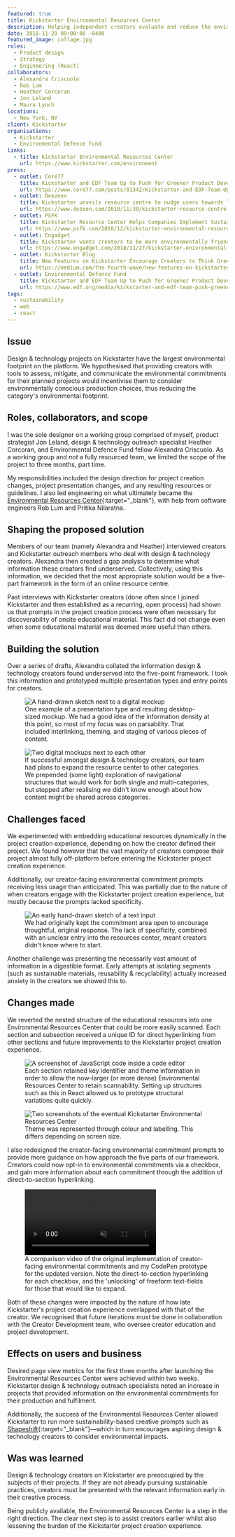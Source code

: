 ```yaml
---
featured: true
title: Kickstarter Environmental Resources Center
description: Helping independent creators evaluate and reduce the environmental impact of their products.
date: 2018-11-29 09:00:00 -0400
featured_image: collage.jpg
roles:
  - Product design
  - Strategy
  - Engineering (React)
collaborators:
  - Alexandra Criscuolo
  - Rob Lum
  - Heather Corcoran
  - Jon Leland
  - Maura Lynch
locations:
  - New York, NY
client: Kickstarter
organisations:
  - Kickstarter
  - Environmental Defence Fund
links:
  - title: Kickstarter Environmental Resources Center
    url: https://www.kickstarter.com/environment
press:
  - outlet: Core77
    title: Kickstarter and EDF Team Up to Push for Greener Product Development
    url: https://www.core77.com/posts/81342/Kickstarter-and-EDF-Team-Up-to-Push-for-Greener-Product-Development
  - outlet: Deezeen
    title: Kickstarter unveils resource centre to nudge users towards launching sustainable products
    url: https://www.dezeen.com/2018/11/30/kickstarter-resource-centre-sustainable/
  - outlet: PSFK
    title: Kickstarter Resource Center Helps Companies Implement Sustainable Practices
    url: https://www.psfk.com/2018/12/kickstarter-environmental-resource-center.html
  - outlet: Engadget
    title: Kickstarter wants creators to be more environmentally friendly
    url: https://www.engadget.com/2018/11/27/kickstarter-enivronmental-commitments/
  - outlet: Kickstarter Blog
    title: New Features on Kickstarter Encourage Creators to Think Green
    url: https://medium.com/the-fourth-wave/new-features-on-kickstarter-encourage-creators-to-think-green-b17a05f41bab
  - outlet: Environmental Defence Fund
    title: Kickstarter and EDF Team Up to Push for Greener Product Development
    url: https://www.edf.org/media/kickstarter-and-edf-team-push-greener-product-development
tags:
  - sustainability
  - web
  - react
---
```


## Issue

Design & technology projects on Kickstarter have the largest environmental footprint on the platform. We hypothesised that providing creators with tools to assess, mitigate, and communicate the environmental commitments for their planned projects would incentivise them to consider environmentally conscious production choices, thus reducing the category's environmental footprint.

## Roles, collaborators, and scope

I was the sole designer on a working group comprised of myself, product strategist Jon Leland, design & technology outreach specialist Heather Corcoran, and Environmental Defence Fund fellow Alexandra Criscuolo. As a working group and _not_ a fully resourced team, we limited the scope of the project to three months, part time.

My responsibilities included the design direction for project creation changes, project presentation changes, and any resulting resources or guidelines. I also led engineering on what ultimately became the [Environmental Resources Center](http://kickstarter.com/environment){:target="_blank"}, with help from software engineers Rob Lum and Pritika Nilaratna.

## Shaping the proposed solution

Members of our team (namely Alexandra and Heather) interviewed creators and Kickstarter outreach members who deal with design & technology creators. Alexandra then created a gap analysis to determine what information these creators find underserved. Collectively, using this information, we decided that the most appropriate solution would be a five-part framework in the form of an online resource centre.

Past interviews with Kickstarter creators (done often since I joined Kickstarter and then established as a recurring, open process) had shown us that prompts in the project creation process were often necessary for discoverability of onsite educational material. This fact did not change even when some educational material was deemed more useful than others.

## Building the solution

Over a series of drafts, Alexandra collated the information design & technology creators found underserved into the five-point framework. I took this information and prototyped multiple presentation types and entry points for creators.

<figure>
  <img data-src="https://ik.imagekit.io/dw/work/environmental-resources-center/desktop-header-section.jpg" alt="A hand-drawn sketch next to a digital mockup">
  <figcaption>One example of a presentation type and resulting desktop-sized mockup. We had a good idea of the information density at this point, so most of my focus was on parsability. That included interlinking, theming, and staging of various pieces of content.</figcaption>
</figure>

<figure>
  <img data-src="https://ik.imagekit.io/dw/work/environmental-resources-center/multi-section-directory.jpg" alt="Two digital mockups next to each other">
  <figcaption>If successful amongst design & technology creators, our team had plans to expand the resource center to other categories. We prepended (some light) exploration of navigational structures that would work for both single and multi-categories, but stopped after realising we didn't know enough about how content might be shared across categories.</figcaption>
</figure>

## Challenges faced

We experimented with embedding educational resources dynamically in the project creation experience, depending on how the creator defined their project. We found however that the vast majority of creators compose their project almost fully off-platform before entering the Kickstarter project creation experience.

Additionally, our creator-facing environmental commitment prompts receiving less usage than anticipated. This was partially due to the nature of when creators engage with the Kickstarter project creation experience, but mostly because the prompts lacked specificity.


<figure>
  <img data-src="https://ik.imagekit.io/dw/work/environmental-resources-center/environmental-commitments-prompts.jpg" alt="An early hand-drawn sketch of a text input">
  <figcaption>We had originally kept the commitment area open to encourage thoughtful, original response. The lack of specificity, combined with an unclear entry into the resources center, meant creators didn't know where to start.</figcaption>
</figure>

Another challenge was presenting the necessarily vast amount of information in a digestible format. Early attempts at isolating segments (such as sustainable materials, reusability & recyclability) actually increased anxiety in the creators we showed this to.

## Changes made

We reverted the nested structure of the educational resources into one Environmental Resources Center that could be more easily scanned. Each section and subsection received a unique ID for direct hyperlinking from other sections and future improvements to the Kickstarter project creation experience.

<figure>
  <img data-src="https://ik.imagekit.io/dw/work/environmental-resources-center/page-sections-theming.jpg" alt="A screenshot of JavaScript code inside a code editor">
  <figcaption>Each section retained key identifier and theme information in order to allow the now-larger (or more dense) Environmental Resources Center to retain scannability. Setting up structures such as this in React allowed us to prototype structural variations quite quickly.</figcaption>
</figure>

<figure>
  <img data-src="https://ik.imagekit.io/dw/work/environmental-resources-center/responsive-sizing.jpg" alt="Two screenshots of the eventual Kickstarter Environmental Resources Center">
  <figcaption>Theme was represented through colour and labelling. This differs depending on screen size.</figcaption>
</figure>

I also redesigned the creator-facing environmental commitment prompts to provide more guidance on how approach the five parts of our framework. Creators could now opt-in to environmental commitments via a checkbox, and gain more information about each commitment through the addition of direct-to-section hyperlinking.

<figure>
  <video muted loop playsinline controls>
  <source src="https://ik.imagekit.io/dw/video/environmental-commitments-changes.mp4" type="video/mp4">    
  </video>
  <figcaption>A comparison video of the original implementation of creator-facing environmental commitments and my CodePen prototype for the updated version. Note the direct-to-section hyperlinking for each checkbox, and the 'unlocking' of freeform text-fields for those that would like to expand.</figcaption>
</figure>

Both of these changes were impacted by the nature of how late Kickstarter's project creation experience overlapped with that of the creator. We recognised that future iterations must be done in collaboration with the Creator Development team, who oversee creator education and project development.

## Effects on users and business

Desired page view metrics for the first three months after launching the Environmental Resources Center were achieved within two weeks. Kickstarter design & technology outreach specialists noted an increase in projects that provided information on the environmental commitments for their production and fulfilment.

Additionally, the success of the Environmental Resources Center allowed Kickstarter to run more sustainability-based creative prompts such as [Shapeshift](https://kickstarter.com/shapeshift){:target="_blank"}—which in turn encourages aspiring design & technology creators to consider environmental impacts.

## Was was learned

Design & technology creators on Kickstarter are preoccupied by the subjects of their projects. If they are not already pursuing sustainable practices, creators must be presented with the relevant information early in their creative process.

Being publicly available, the Environmental Resources Center is a step in the right direction. The clear next step is to assist creators earlier whilst also lessening the burden of the Kickstarter project creation experience.
